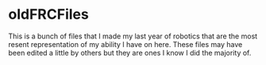 # oldFRCFiles
This is a bunch of files that I made my last year of robotics that are the most resent representation of my ability I have on here.
These files may have been edited a little by others but they are ones I know I did the majority of.
